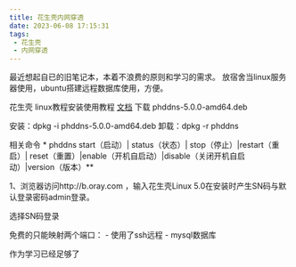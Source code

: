 ```yaml
---
title: 花生壳内网穿透
date: 2023-06-08 17:15:31
tags:
 - 花生壳
 - 内网穿透
---
```



最近想起自已的旧笔记本，本着不浪费的原则和学习的需求。
放宿舍当linux服务器使用，ubuntu搭建远程数据库使用，方便。

花生壳 linux教程安装使用教程
[文档](https://service.oray.com/question/11630.html)
下载 phddns-5.0.0-amd64.deb

安装：dpkg -i phddns-5.0.0-amd64.deb
卸载：dpkg -r phddns

相关命令
    * phddns start（启动）| status（状态）| stop（停止）|restart（重启）| reset（重置）|enable（开机自启动）|disable（关闭开机自启动）|version（版本）**


1、浏览器访问http://b.oray.com ，输入花生壳Linux 5.0在安装时产生SN码与默认登录密码admin登录。

选择SN码登录


免费的只能映射两个端口：
    - 使用了ssh远程
    - mysql数据库

作为学习已经足够了

